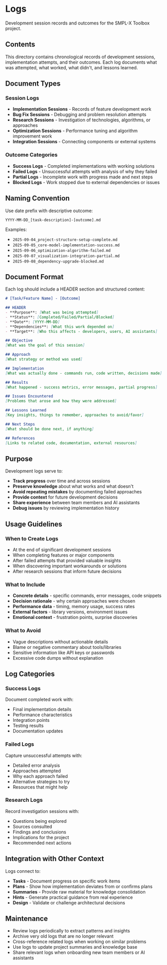# Logs

Development session records and outcomes for the SMPL-X Toolbox project.

## Contents

This directory contains chronological records of development sessions, implementation attempts, and their outcomes. Each log documents what was attempted, what worked, what didn't, and lessons learned.

## Document Types

### Session Logs
- **Implementation Sessions** - Records of feature development work
- **Bug Fix Sessions** - Debugging and problem resolution attempts
- **Research Sessions** - Investigation of technologies, algorithms, or approaches
- **Optimization Sessions** - Performance tuning and algorithm improvement work
- **Integration Sessions** - Connecting components or external systems

### Outcome Categories
- **Success Logs** - Completed implementations with working solutions
- **Failed Logs** - Unsuccessful attempts with analysis of why they failed
- **Partial Logs** - Incomplete work with progress made and next steps
- **Blocked Logs** - Work stopped due to external dependencies or issues

## Naming Convention

Use date prefix with descriptive outcome:
```
YYYY-MM-DD_[task-description]-[outcome].md
```

Examples:
- `2025-09-04_project-structure-setup-complete.md`
- `2025-09-05_core-model-implementation-success.md`
- `2025-09-06_optimization-algorithm-failed.md`
- `2025-09-07_visualization-integration-partial.md`
- `2025-09-08_dependency-upgrade-blocked.md`

## Document Format

Each log should include a HEADER section and structured content:

```markdown
# [Task/Feature Name] - [Outcome]

## HEADER
- **Purpose**: [What was being attempted]
- **Status**: [Completed/Failed/Partial/Blocked]
- **Date**: [YYYY-MM-DD]
- **Dependencies**: [What this work depended on]
- **Target**: [Who this affects - developers, users, AI assistants]

## Objective
[What was the goal of this session]

## Approach
[What strategy or method was used]

## Implementation
[What was actually done - commands run, code written, decisions made]

## Results
[What happened - success metrics, error messages, partial progress]

## Issues Encountered
[Problems that arose and how they were addressed]

## Lessons Learned
[Key insights, things to remember, approaches to avoid/favor]

## Next Steps
[What should be done next, if anything]

## References
[Links to related code, documentation, external resources]
```

## Purpose

Development logs serve to:
- **Track progress** over time and across sessions
- **Preserve knowledge** about what works and what doesn't
- **Avoid repeating mistakes** by documenting failed approaches
- **Provide context** for future development decisions
- **Share experience** between team members and AI assistants
- **Debug issues** by reviewing implementation history

## Usage Guidelines

### When to Create Logs
- At the end of significant development sessions
- When completing features or major components
- After failed attempts that provided valuable insights
- When discovering important workarounds or solutions
- After research sessions that inform future decisions

### What to Include
- **Concrete details** - specific commands, error messages, code snippets
- **Decision rationale** - why certain approaches were chosen
- **Performance data** - timing, memory usage, success rates
- **External factors** - library versions, environment issues
- **Emotional context** - frustration points, surprise discoveries

### What to Avoid
- Vague descriptions without actionable details
- Blame or negative commentary about tools/libraries
- Sensitive information like API keys or passwords
- Excessive code dumps without explanation

## Log Categories

### Success Logs
Document completed work with:
- Final implementation details
- Performance characteristics
- Integration points
- Testing results
- Documentation updates

### Failed Logs
Capture unsuccessful attempts with:
- Detailed error analysis
- Approaches attempted
- Why each approach failed
- Alternative strategies to try
- Resources that might help

### Research Logs
Record investigation sessions with:
- Questions being explored
- Sources consulted
- Findings and conclusions
- Implications for the project
- Recommended next actions

## Integration with Other Context

Logs connect to:
- **Tasks** - Document progress on specific work items
- **Plans** - Show how implementation deviates from or confirms plans
- **Summaries** - Provide raw material for knowledge consolidation
- **Hints** - Generate practical guidance from real experience
- **Design** - Validate or challenge architectural decisions

## Maintenance

- Review logs periodically to extract patterns and insights
- Archive very old logs that are no longer relevant
- Cross-reference related logs when working on similar problems
- Use logs to update project summaries and knowledge base
- Share relevant logs when onboarding new team members or AI assistants

